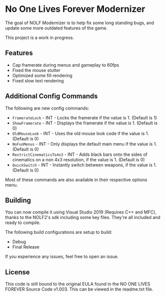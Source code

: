 # No One Lives Forever Modernizer

The goal of NOLF Modernizer is to help fix some long standing bugs, and update some more outdated features of the game.

This project is a work in progress.

## Features
 - Cap framerate during menus and gameplay to 60fps
 - Fixed the mouse stutter
 - Optimized some fill rendering
 - Fixed slow text rendering

## Additional Config Commands
The following are new config commands:
  - `FramerateLock`           - INT - Locks the framerate if the value is 1. (Default is 1)
  - `ShowFramerate`           - INT - Displays the framerate if the value is 1. (Default is 0)
  - `OldMouseLook`            - INT - Uses the old mouse look code if the value is 1. (Default is 0)
  - `NoFunMenus`              - INT - Only displays the default main menu if the value is 1. (Default is 0)
  - `RestrictCinematicsTo4x3` - INT - Adds black bars onto the sides of cinematics on a non 4x3 resolution, if the value is 1. (Default is 0)
  - `QuickSwitch`             - INT - Instantly switch between weapons, if the value is 1. (Default is 0)

Most of these commands are also available in their respective options menu.

## Building
You can now compile it using Visual Studio 2019 (Requires C++ and MFC), thanks to the NOLF2's sdk including some key files. They're all included and ready to compile.

The following build configurations are setup to build: 
 - Debug
 - Final Release

If you experience any issues, feel free to open an issue.

## License
This code is still bound to the original EULA found in the NO ONE LIVES FOREVER Source Code v1.003. This can be viewed in the readme.txt file.